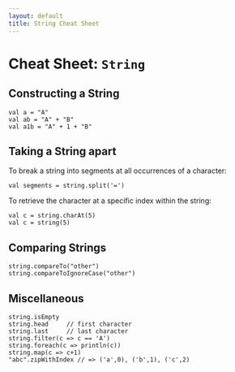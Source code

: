 ```yaml
---
layout: default
title: String Cheat Sheet
---
```

<div id='TutorialDocumentData' data-prev='/tutorial/tutorial_80_example_03.html' data-next='/tutorial/tutorial_90_cheatsheet_01_map.html' />

# Cheat Sheet: `String`

## Constructing a String

    val a = "A"
    val ab = "A" + "B"
    val a1b = "A" + 1 + "B"

## Taking a String apart

To break a string into segments at all occurrences of a character:

    val segments = string.split('=')

To retrieve the character at a specific index within the string:

    val c = string.charAt(5)
    val c = string(5)

## Comparing Strings

    string.compareTo("other")
    string.compareToIgnoreCase("other")

## Miscellaneous

    string.isEmpty
    string.head     // first character
    string.last     // last character
    string.filter(c => c == 'A')
    string.foreach(c => println(c))
    string.map(c => c+1)
    "abc".zipWithIndex // => ('a',0), ('b',1), ('c',2)
